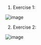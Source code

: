 1. Exercise 1:
   
![image](https://github.com/NgocKhanh0912/SCADA/assets/131108980/b056404a-75c4-4d6a-92f8-f0b17aa9f92c)




2. Exercise 2:
   
![image](https://github.com/NgocKhanh0912/SCADA/assets/131108980/ed211e95-ab5f-4c6b-adaf-0fd8ee0b003a)
